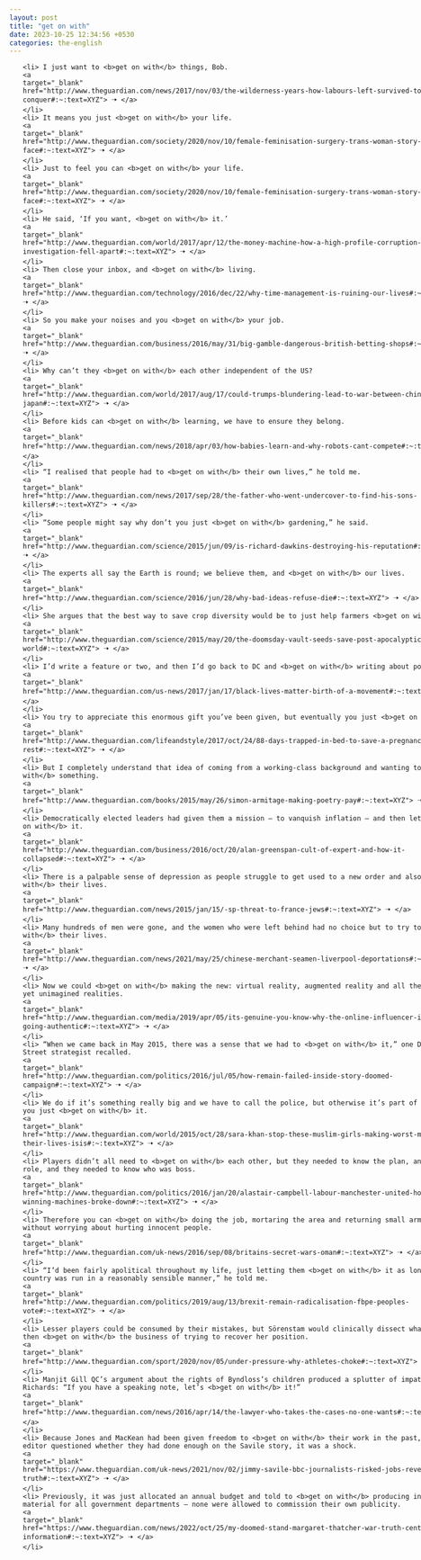 ```yaml
---
layout: post
title: "get on with"
date: 2023-10-25 12:34:56 +0530
categories: the-english
---
```

<style>
    ol {
        width: 800px;
        margin: 0 auto;
    }
ol li {
    font-size: 18px;
    line-height: 1.5;
    padding-bottom: 8px;
}
</style>
<ol>

    <li> I just want to <b>get on with</b> things, Bob.
    <a 
    target="_blank" 
    href="http://www.theguardian.com/news/2017/nov/03/the-wilderness-years-how-labours-left-survived-to-conquer#:~:text=XYZ"> 🠢 </a>
    </li>
    <li> It means you just <b>get on with</b> your life.
    <a 
    target="_blank" 
    href="http://www.theguardian.com/society/2020/nov/10/female-feminisation-surgery-trans-woman-story-of-a-face#:~:text=XYZ"> 🠢 </a>
    </li>
    <li> Just to feel you can <b>get on with</b> your life.
    <a 
    target="_blank" 
    href="http://www.theguardian.com/society/2020/nov/10/female-feminisation-surgery-trans-woman-story-of-a-face#:~:text=XYZ"> 🠢 </a>
    </li>
    <li> He said, ‘If you want, <b>get on with</b> it.’
    <a 
    target="_blank" 
    href="http://www.theguardian.com/world/2017/apr/12/the-money-machine-how-a-high-profile-corruption-investigation-fell-apart#:~:text=XYZ"> 🠢 </a>
    </li>
    <li> Then close your inbox, and <b>get on with</b> living.
    <a 
    target="_blank" 
    href="http://www.theguardian.com/technology/2016/dec/22/why-time-management-is-ruining-our-lives#:~:text=XYZ"> 🠢 </a>
    </li>
    <li> So you make your noises and you <b>get on with</b> your job.
    <a 
    target="_blank" 
    href="http://www.theguardian.com/business/2016/may/31/big-gamble-dangerous-british-betting-shops#:~:text=XYZ"> 🠢 </a>
    </li>
    <li> Why can’t they <b>get on with</b> each other independent of the US?
    <a 
    target="_blank" 
    href="http://www.theguardian.com/world/2017/aug/17/could-trumps-blundering-lead-to-war-between-china-and-japan#:~:text=XYZ"> 🠢 </a>
    </li>
    <li> Before kids can <b>get on with</b> learning, we have to ensure they belong.
    <a 
    target="_blank" 
    href="http://www.theguardian.com/news/2018/apr/03/how-babies-learn-and-why-robots-cant-compete#:~:text=XYZ"> 🠢 </a>
    </li>
    <li> “I realised that people had to <b>get on with</b> their own lives,” he told me.
    <a 
    target="_blank" 
    href="http://www.theguardian.com/news/2017/sep/28/the-father-who-went-undercover-to-find-his-sons-killers#:~:text=XYZ"> 🠢 </a>
    </li>
    <li> “Some people might say why don’t you just <b>get on with</b> gardening,” he said.
    <a 
    target="_blank" 
    href="http://www.theguardian.com/science/2015/jun/09/is-richard-dawkins-destroying-his-reputation#:~:text=XYZ"> 🠢 </a>
    </li>
    <li> The experts all say the Earth is round; we believe them, and <b>get on with</b> our lives.
    <a 
    target="_blank" 
    href="http://www.theguardian.com/science/2016/jun/28/why-bad-ideas-refuse-die#:~:text=XYZ"> 🠢 </a>
    </li>
    <li> She argues that the best way to save crop diversity would be to just help farmers <b>get on with</b> it.
    <a 
    target="_blank" 
    href="http://www.theguardian.com/science/2015/may/20/the-doomsday-vault-seeds-save-post-apocalyptic-world#:~:text=XYZ"> 🠢 </a>
    </li>
    <li> I’d write a feature or two, and then I’d go back to DC and <b>get on with</b> writing about politics.
    <a 
    target="_blank" 
    href="http://www.theguardian.com/us-news/2017/jan/17/black-lives-matter-birth-of-a-movement#:~:text=XYZ"> 🠢 </a>
    </li>
    <li> You try to appreciate this enormous gift you’ve been given, but eventually you just <b>get on with</b> it.
    <a 
    target="_blank" 
    href="http://www.theguardian.com/lifeandstyle/2017/oct/24/88-days-trapped-in-bed-to-save-a-pregnancy-bed-rest#:~:text=XYZ"> 🠢 </a>
    </li>
    <li> But I completely understand that idea of coming from a working-class background and wanting to <b>get on with</b> something.
    <a 
    target="_blank" 
    href="http://www.theguardian.com/books/2015/may/26/simon-armitage-making-poetry-pay#:~:text=XYZ"> 🠢 </a>
    </li>
    <li> Democratically elected leaders had given them a mission – to vanquish inflation – and then let them <b>get on with</b> it.
    <a 
    target="_blank" 
    href="http://www.theguardian.com/business/2016/oct/20/alan-greenspan-cult-of-expert-and-how-it-collapsed#:~:text=XYZ"> 🠢 </a>
    </li>
    <li> There is a palpable sense of depression as people struggle to get used to a new order and also <b>get on with</b> their lives.
    <a 
    target="_blank" 
    href="http://www.theguardian.com/news/2015/jan/15/-sp-threat-to-france-jews#:~:text=XYZ"> 🠢 </a>
    </li>
    <li> Many hundreds of men were gone, and the women who were left behind had no choice but to try to <b>get on with</b> their lives.
    <a 
    target="_blank" 
    href="http://www.theguardian.com/news/2021/may/25/chinese-merchant-seamen-liverpool-deportations#:~:text=XYZ"> 🠢 </a>
    </li>
    <li> Now we could <b>get on with</b> making the new: virtual reality, augmented reality and all the other as yet unimagined realities.
    <a 
    target="_blank" 
    href="http://www.theguardian.com/media/2019/apr/05/its-genuine-you-know-why-the-online-influencer-industry-is-going-authentic#:~:text=XYZ"> 🠢 </a>
    </li>
    <li> “When we came back in May 2015, there was a sense that we had to <b>get on with</b> it,” one Downing Street strategist recalled.
    <a 
    target="_blank" 
    href="http://www.theguardian.com/politics/2016/jul/05/how-remain-failed-inside-story-doomed-campaign#:~:text=XYZ"> 🠢 </a>
    </li>
    <li> We do if it’s something really big and we have to call the police, but otherwise it’s part of the job and you just <b>get on with</b> it.
    <a 
    target="_blank" 
    href="http://www.theguardian.com/world/2015/oct/28/sara-khan-stop-these-muslim-girls-making-worst-mistake-of-their-lives-isis#:~:text=XYZ"> 🠢 </a>
    </li>
    <li> Players didn’t all need to <b>get on with</b> each other, but they needed to know the plan, and their role, and they needed to know who was boss.
    <a 
    target="_blank" 
    href="http://www.theguardian.com/politics/2016/jan/20/alastair-campbell-labour-manchester-united-how-two-winning-machines-broke-down#:~:text=XYZ"> 🠢 </a>
    </li>
    <li> Therefore you can <b>get on with</b> doing the job, mortaring the area and returning small arms fire without worrying about hurting innocent people.
    <a 
    target="_blank" 
    href="http://www.theguardian.com/uk-news/2016/sep/08/britains-secret-wars-oman#:~:text=XYZ"> 🠢 </a>
    </li>
    <li> “I’d been fairly apolitical throughout my life, just letting them <b>get on with</b> it as long as the country was run in a reasonably sensible manner,” he told me.
    <a 
    target="_blank" 
    href="http://www.theguardian.com/politics/2019/aug/13/brexit-remain-radicalisation-fbpe-peoples-vote#:~:text=XYZ"> 🠢 </a>
    </li>
    <li> Lesser players could be consumed by their mistakes, but Sörenstam would clinically dissect what happened, then <b>get on with</b> the business of trying to recover her position.
    <a 
    target="_blank" 
    href="http://www.theguardian.com/sport/2020/nov/05/under-pressure-why-athletes-choke#:~:text=XYZ"> 🠢 </a>
    </li>
    <li> Manjit Gill QC’s argument about the rights of Byndloss’s children produced a splutter of impatience from Richards: “If you have a speaking note, let’s <b>get on with</b> it!”
    <a 
    target="_blank" 
    href="http://www.theguardian.com/news/2016/apr/14/the-lawyer-who-takes-the-cases-no-one-wants#:~:text=XYZ"> 🠢 </a>
    </li>
    <li> Because Jones and MacKean had been given freedom to <b>get on with</b> their work in the past, when their editor questioned whether they had done enough on the Savile story, it was a shock.
    <a 
    target="_blank" 
    href="https://www.theguardian.com/uk-news/2021/nov/02/jimmy-savile-bbc-journalists-risked-jobs-reveal-truth#:~:text=XYZ"> 🠢 </a>
    </li>
    <li> Previously, it was just allocated an annual budget and told to <b>get on with</b> producing information material for all government departments – none were allowed to commission their own publicity.
    <a 
    target="_blank" 
    href="https://www.theguardian.com/news/2022/oct/25/my-doomed-stand-margaret-thatcher-war-truth-central-office-information#:~:text=XYZ"> 🠢 </a>
    </li>